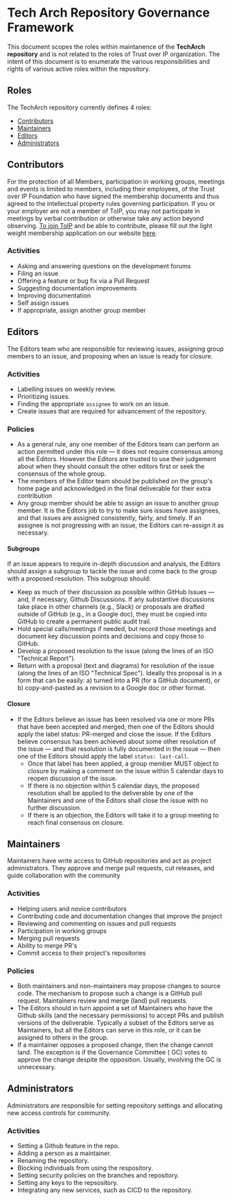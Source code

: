 # Tech Arch Repository Governance Framework

This document scopes the roles within maintanence of the **TechArch repository** and 
is not related to the roles of Trust over IP organization. The intent of this document
is to enumerate the various responsibilities and rights of various active roles within 
the repository. 

## Roles

The TechArch repository currently defines 4 roles:

* [Contributors](#contributors)
* [Maintainers](#maintainers)
* [Editors](#editors)
* [Administrators](#administrators)

## Contributors

For the protection of all Members, participation in working groups, meetings and
events is limited to members, including their employees, of the Trust over IP
Foundation who have signed the membership documents and thus agreed to the
intellectual property rules governing participation. If you or your employer are
not a member of ToIP, you may not participate in meetings by verbal contribution
or otherwise take any action beyond observing. [To join
ToIP](https://trustoverip.org/get-involved/membership/) and be able to
contribute, please fill out the light weight membership application on our
website [here](https://trustoverip.org/get-involved/membership/).

### Activities

* Asking and answering questions on the development forums
* Filing an issue
* Offering a feature or bug fix via a Pull Request
* Suggesting documentation improvements
* Improving documentation
* Self assign issues
* If appropriate, assign another group member

## Editors

The Editors team who are responsible for reviewing issues, assigning group members to an issue,
and proposing when an issue is ready for closure.

### Activities

* Labelling issues on weekly review.
* Prioritizing issues.
* Finding the appropriate `assignee` to work on an issue.
* Create issues that are required for advancement of the repository.

### Policies

* As a general rule, any one member of the Editors team can perform an action
  permitted under this role — it does not require consensus among all the
  Editors. However the Editors are trusted to use their judgement about when
  they should consult the other editors first or seek the consensus of the whole
  group.
* The members of the Editor team should be published on the group's home page
  and acknowledged in the final deliverable for their extra contribution
* Any group member should be able to assign an issue to another group member. It
  is the Editors job to try to make sure issues have assignees, and that issues
  are assigned consistently, fairly, and timely. If an assignee is not
  progressing with an issue, the Editors can re-assign it as necessary.

#### Subgroups

If an issue appears to require in-depth discussion and analysis, the Editors
should assign a subgroup to tackle the issue and come back to the group with a
proposed resolution. This subgroup should:

* Keep as much of their discussion as possible within GitHub Issues — and, if
  necessary, Github Discussions. If any substantive discussions take place in
  other channels (e.g., Slack) or proposals are drafted outside of GitHub (e.g.,
  in a Google doc), they must be copied into GitHub to create a permanent public
  audit trail.
* Hold special calls/meetings if needed, but record those meetings and document
  key discussion points and decisions and copy those to GitHub.
* Develop a proposed resolution to the issue (along the lines of an ISO
  "Technical Report").
* Return with a proposal (text and diagrams) for resolution of the issue (along
  the lines of an ISO "Technical Spec"). Ideally this proposal is in a form that
  can be easily: a) turned into a PR (for a GitHub document), or b)
  copy-and-pasted as a revision to a Google doc or other format.

#### Closure

* If the Editors believe an issue has been resolved via one or more PRs that
  have been accepted and merged, then one of the Editors should apply the label
  status: PR-merged and close the issue. If the Editors believe consensus has
  been achieved about some other resolution of the issue — and that resolution
  is fully documented in the issue — then one of the Editors should apply the
  label `status: last-call`.
  * Once that label has been applied, a group member MUST object to closure by
    making a comment on the issue within 5 calendar days to reopen discussion of
    the issue.
  * If there is no objection within 5 calendar days, the proposed resolution
    shall be applied to the deliverable by one of the Maintainers and one of the
    Editors shall close the issue with no further discussion.
  * If there is an objection, the Editors will take it to a group meeting to
    reach final consensus on closure.

## Maintainers
Maintainers have write access to GitHub repositories and act as project administrators.
They approve and merge pull requests, cut releases, and guide collaboration 
with the community

### Activities

* Helping users and novice contributors
* Contributing code and documentation changes that improve the project
* Reviewing and commenting on issues and pull requests
* Participation in working groups
* Merging pull requests
* Ability to merge PR's
* Commit access to their project's repositories

### Policies

* Both maintainers and non-maintainers may propose changes to source code. The
mechanism to propose such a change is a GitHub pull request. Maintainers review
and merge (land) pull requests.
* The Editors should in turn appoint a set of Maintainers who have the Github
  skills (and the necessary permissions) to accept PRs and publish versions of
  the deliverable. Typically a subset of the Editors serve as Maintainers, but
  all the Editors can serve in this role, or it can be assigned to others in the
  group.
* If a maintainer opposes a proposed change, then the change cannot land. The
  exception is if the Governance Committee ( GC) votes to approve the change
  despite the opposition. Usually, involving the GC is unnecessary.

## Administrators

Administrators are responsible for setting repository settings and allocating
new access controls for community. 
  
### Activities

* Setting a Github feature in the repo.
* Adding a person as a maintainer.
* Renaming the repository.
* Blocking individuals from using the respository.
* Setting security policies on the branches and repository.
* Setting any keys to the repsository.
* Integrating any new services, such as CICD to the repository.
